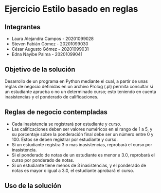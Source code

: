 # Ejercicio Estilo basado en reglas

## Integrantes
* Laura Alejandra Campos - 20201099028
* Steven Fabián Gómez - 20201099030
* César Augusto Gómez - 20201099031
* Edna Nayibe Palma - 20201099041

## Objetivo de la solución
Desarrollo de un programa en Python mediante el cual, a partir de unas reglas de negocio definidas en un archivo Prolog (.pl) permita consultar si un estudiante aprueba o no un determinado curso; esto teniendo en cuenta inasistencias y el ponderado de calificaciones.

## Reglas de negocio contempladas
- Cada inasistencia se registrará por estudiante y curso.
- Las calificaciones deben ser valores numéricos en el rango de 1 a 5, y su porcentaje sobre la ponderación final debe ser un número entre 0 y 100. Estos se deben registrar por estudiante y curso.
- Si un estudiante registra 3 o mas inasistencias, reprobará el curso por inasistencia.
- Si el ponderado de notas de un estudiante es menor a 3.0, reprobará el curso por ponderado de notas.
- Si un estudiante tiene menos de 3 inasistencias, y el ponderado de notas es mayor o igual a 3.0, el estudiante aprobará el curso.

## Uso de la solución

